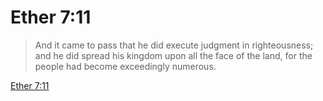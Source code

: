 # Ether 7:11

> And it came to pass that he did execute judgment in righteousness; and he did spread his kingdom upon all the face of the land, for the people had become exceedingly numerous.

[Ether 7:11](https://www.churchofjesuschrist.org/study/scriptures/bofm/ether/7?lang=eng&id=p11#p11)



